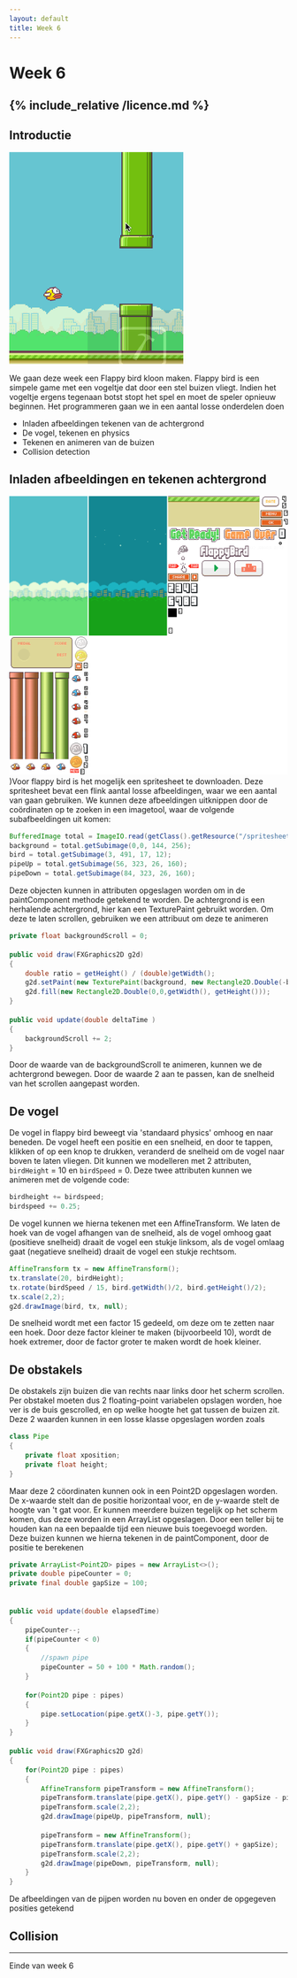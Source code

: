 ```yaml
---
layout: default
title: Week 6
---
```

# Week 6
{% include_relative /licence.md %}
---
## Introductie

![FlappyBird](images/week06/flappybird.gif)

We gaan deze week een Flappy bird kloon maken. Flappy bird is een simpele game met een vogeltje dat door een stel buizen vliegt. Indien het vogeltje ergens tegenaan botst stopt het spel en moet de speler opnieuw beginnen. Het programmeren gaan we in een aantal losse onderdelen doen

- Inladen afbeeldingen tekenen van de achtergrond
- De vogel, tekenen en physics
- Tekenen en animeren van de buizen
- Collision detection

## Inladen afbeeldingen en tekenen achtergrond

[![spritesheet](images/week06/spritesheet.png?thumbright)](images/week06/spritesheet.png))Voor flappy bird is het mogelijk een spritesheet te downloaden. Deze spritesheet bevat een flink aantal losse afbeeldingen, waar we een aantal van gaan gebruiken. We kunnen deze afbeeldingen uitknippen door de coördinaten op te zoeken in een imagetool, waar de volgende subafbeeldingen uit komen:

```java
BufferedImage total = ImageIO.read(getClass().getResource("/spritesheet.png"));
background = total.getSubimage(0,0, 144, 256);
bird = total.getSubimage(3, 491, 17, 12);
pipeUp = total.getSubimage(56, 323, 26, 160);
pipeDown = total.getSubimage(84, 323, 26, 160);
```

Deze objecten kunnen in attributen opgeslagen worden om in de paintComponent methode getekend te worden. De achtergrond is een herhalende achtergrond, hier kan een TexturePaint gebruikt worden. Om deze te laten scrollen, gebruiken we een attribuut om deze te animeren

```java
private float backgroundScroll = 0;

public void draw(FXGraphics2D g2d)
{
    double ratio = getHeight() / (double)getWidth();
    g2d.setPaint(new TexturePaint(background, new Rectangle2D.Double(-backgroundScroll,0,getWidth()*ratio, getHeight())));
    g2d.fill(new Rectangle2D.Double(0,0,getWidth(), getHeight()));
}

public void update(double deltaTime )
{
    backgroundScroll += 2;
}
```

Door de waarde van de backgroundScroll te animeren, kunnen we de achtergrond bewegen. Door de waarde 2 aan te passen, kan de snelheid van het scrollen aangepast worden.

## De vogel

De vogel in flappy bird beweegt via 'standaard physics' omhoog en naar beneden. De vogel heeft een positie en een snelheid, en door te tappen, klikken of op een knop te drukken, veranderd de snelheid om de vogel naar boven te laten vliegen. Dit kunnen we modelleren met 2 attributen, ```birdHeight``` = 10 en ```birdSpeed``` = 0. Deze twee attributen kunnen we animeren met de volgende code:

```java
birdheight += birdspeed;
birdspeed += 0.25;
```

De vogel kunnen we hierna tekenen met een AffineTransform. We laten de hoek van de vogel afhangen van de snelheid, als de vogel omhoog gaat (positieve snelheid) draait de vogel een stukje linksom, als de vogel omlaag gaat (negatieve snelheid) draait de vogel een stukje rechtsom.

```java
AffineTransform tx = new AffineTransform();
tx.translate(20, birdHeight);
tx.rotate(birdSpeed / 15, bird.getWidth()/2, bird.getHeight()/2);
tx.scale(2,2);
g2d.drawImage(bird, tx, null);
```

De snelheid wordt met een factor 15 gedeeld, om deze om te zetten naar een hoek. Door deze factor kleiner te maken (bijvoorbeeld 10), wordt de hoek extremer, door de factor groter te maken wordt de hoek kleiner.

## De obstakels

De obstakels zijn buizen die van rechts naar links door het scherm scrollen. Per obstakel moeten dus 2 floating-point variabelen opslagen worden, hoe ver is de buis gescrolled, en op welke hoogte het gat tussen de buizen zit. Deze 2 waarden kunnen in een losse klasse opgeslagen worden zoals

```java
class Pipe
{
    private float xposition;
    private float height;
}
```

Maar deze 2 cöordinaten kunnen ook in een Point2D opgeslagen worden. De x-waarde stelt dan de positie horizontaal voor, en de y-waarde stelt de hoogte van 't gat voor. Er kunnen meerdere buizen tegelijk op het scherm komen, dus deze worden in een ArrayList opgeslagen. Door een teller bij te houden kan na een bepaalde tijd een nieuwe buis toegevoegd worden. Deze buizen kunnen we hierna tekenen in de paintComponent, door de positie te berekenen

```java
private ArrayList<Point2D> pipes = new ArrayList<>();
private double pipeCounter = 0;
private final double gapSize = 100;


public void update(double elapsedTime)
{
    pipeCounter--;
    if(pipeCounter < 0)
    {
        //spawn pipe
        pipeCounter = 50 + 100 * Math.random();
    }

    for(Point2D pipe : pipes)
    {
        pipe.setLocation(pipe.getX()-3, pipe.getY());
    }
}

public void draw(FXGraphics2D g2d)
{
    for(Point2D pipe : pipes)
    {
        AffineTransform pipeTransform = new AffineTransform();
        pipeTransform.translate(pipe.getX(), pipe.getY() - gapSize - pipeUp.getHeight()*2);
        pipeTransform.scale(2,2);
        g2d.drawImage(pipeUp, pipeTransform, null);

        pipeTransform = new AffineTransform();
        pipeTransform.translate(pipe.getX(), pipe.getY() + gapSize);
        pipeTransform.scale(2,2);
        g2d.drawImage(pipeDown, pipeTransform, null);
    }
}
```

De afbeeldingen van de pijpen worden nu boven en onder de opgegeven posities getekend

## Collision


---

Einde van week 6